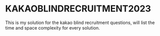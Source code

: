 # KAKAOBLINDRECRUITMENT2023

This is my solution for the kakao blind recruitment questions, will list the time and space complexity for every solution.
